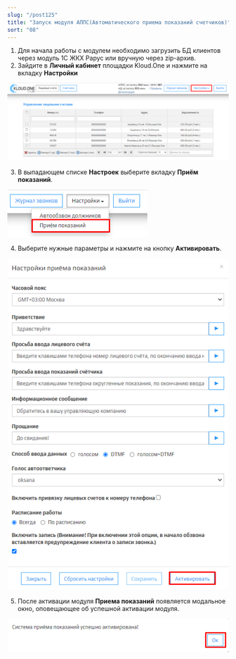 ```yaml
---
slug: "/post125"
title: "Запуск модуля АППС(Автоматического приема показаний счетчиков)"
sort: "08"
---
```


1. Для начала работы с модулем необходимо загрузить БД клиентов через модуль 1С ЖКХ Рарус или вручную через zip-архив.
2. Зайдите в **Личный кабинет** площадки Kloud.One и нажмите на вкладку **Настройки**

![Картинка](./images/how_to_launch_APPS_task_butt_settings.png "Модуль Kloud.One: Отчёты")

3. В выпадающем списке **Настроек** выберите вкладку **Приём показаний**.
 
![Картинка](./images/how_to_launch_APPS_task_butt_apps.png "Модуль Kloud.One: Отчёты")

4. Выберите нужные параметры и нажмите на кнопку **Активировать**. 
 
![Картинка](./images/how_to_launch_APPS_task_butt_enable.png "Модуль Kloud.One: Отчёты")

5. После активации модуля **Приема показаний** появляется модальное окно, оповещающее об успешной активации модуля.

![Картинка](./images/how_to_launch_APPS_task_butt_push.png "Оповещение")

